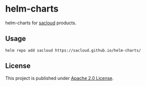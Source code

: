 # helm-charts

helm-charts for [sacloud](https://github.com/sacloud) products.

## Usage

```console
helm repo add sacloud https://sacloud.github.io/helm-charts/
```                                             

## License

  This project is published under [Apache 2.0 License](LICENSE.txt).
  
